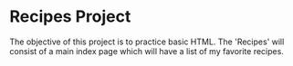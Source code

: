 # Recipes Project 

<p> The objective of this project is to practice basic HTML. The 'Recipes' will consist of a main index page which will have a list of my favorite recipes. </p>